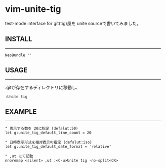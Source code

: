 # vim-unite-tig

test-mode interface for git(tig)風を
unite sourceで書いてみました。

## INSTALL
***

```vim
NeoBundle ''
```

## USAGE
***

.gitが存在するディレクトリに移動し、

```vim
:Unite tig
```

## EXAMPLE
***

```vim
" 表示する数を 20に指定 (defalut:50)
let g:unite_tig_default_line_count = 20

" 日時表示形式を相対表示の指定 (defalut:iso)
let g:unite_tig_default_date_format = 'relative'

" ,ut にて起動
nnoremap <silent> ,ut :<C-u>Unite tig -no-split<CR>
```


